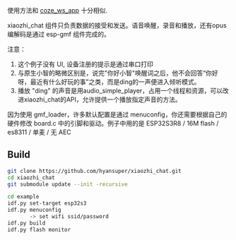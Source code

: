 使用方法和 [coze_ws_app](https://github.com/espressif/esp-adf/tree/master/examples/ai_agent/coze_ws_app) 十分相似.

xiaozhi_chat 组件只负责数据的接受和发送。语音唤醒，录音和播放，还有opus编解码是通过 esp-gmf 组件完成的。

注意：
1. 这个例子没有 UI, 设备注册的提示是通过串口打印
1. 与原生小智的略微区别是，说完"你好小智"唤醒词之后，他不会回答“你好呀，最近有什么好玩的事”之类，而是ding的一声便进入倾听模式。
1. 播放 "ding" 的声音是用audio_simple_player，占用一个线程和资源，可以改进xiaozhi_chat的API，允许提供一个播放指定声音的方法。

因为使用 gmf_loader，许多默认配置是通过 menuconfig，你还需要根据自己的硬件修改 board.c 中的引脚和驱动。例子中用的是 ESP32S3R8 / 16M flash / es8311 / 单麦 / 无 AEC

## Build

```sh
git clone https://github.com/hyansuper/xiaozhi_chat.git
cd xiaozhi_chat
git submodule update --init -recursive

cd example
idf.py set-target esp32s3
idf.py menuconfig
       -> set wifi ssid/password
idf.py build
idf.py flash monitor
```